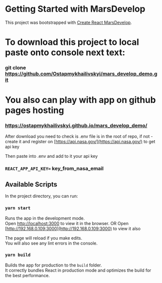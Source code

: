 # Getting Started with MarsDevelop

This project was bootstrapped with [Create React MarsDevelop](https://github.com/facebook/create-react-app).

# To download this project to local paste onto console next text:

### git clone https://github.com/Ostapmykhailivskyi/mars_develop_demo.git

# You also can play with app on github pages hosting 
### https://ostapmykhailivskyi.github.io/mars_develop_demo/

After download you need to check is .env file is in the root of repo, 
if not - create it and register on [https://api.nasa.gov/](https://api.nasa.gov/) to get api key

Then paste into .env and add to it your api key
### `REACT_APP_API_KEY=`  key_from_nasa_email


## Available Scripts

In the project directory, you can run:

### `yarn start`

Runs the app in the development mode.\
Open [http://localhost:3000](http://localhost:3000) to view it in the browser. OR
Open [http://192.168.0.109:3000](http://192.168.0.109:3000) to view it also

The page will reload if you make edits.\
You will also see any lint errors in the console.

### `yarn build`

Builds the app for production to the `build` folder.\
It correctly bundles React in production mode and optimizes the build for the best performance.
